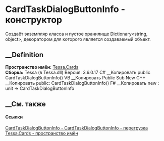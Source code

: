 # CardTaskDialogButtonInfo - конструктор
Создаёт экземпляр класса и пустое хранилище Dictionary<string, object>,
декоратором для которого является создаваемый объект.
## __Definition
 **Пространство имён:** [Tessa.Cards](N_Tessa_Cards.htm)  
 **Сборка:** Tessa (в Tessa.dll) Версия: 3.6.0.17
C# __Копировать
     public CardTaskDialogButtonInfo()
VB __Копировать
     Public Sub New
C++ __Копировать
     public:
    CardTaskDialogButtonInfo()
F# __Копировать
     new : unit -> CardTaskDialogButtonInfo
##  __См. также
#### Ссылки
[CardTaskDialogButtonInfo - ](T_Tessa_Cards_CardTaskDialogButtonInfo.htm)
[CardTaskDialogButtonInfo -
перегрузка](Overload_Tessa_Cards_CardTaskDialogButtonInfo__ctor.htm)
[Tessa.Cards - пространство имён](N_Tessa_Cards.htm)
